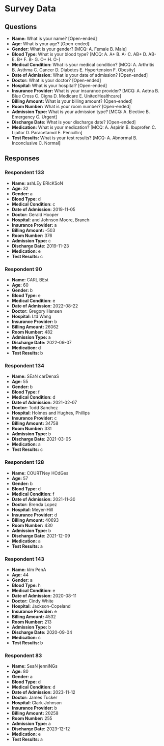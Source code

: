 # Survey Data

## Questions

- **Name:** What is your name? [Open-ended]
- **Age:** What is your age? [Open-ended]
- **Gender:** What is your gender? [MCQ: A. Female B. Male]
- **Blood Type:** What is your blood type? [MCQ: A. A+ B. A- C. AB+ D. AB- E. B+ F. B- G. O+ H. O-]
- **Medical Condition:** What is your medical condition? [MCQ: A. Arthritis B. Asthma C. Cancer D. Diabetes E. Hypertension F. Obesity]
- **Date of Admission:** What is your date of admission? [Open-ended]
- **Doctor:** What is your doctor? [Open-ended]
- **Hospital:** What is your hospital? [Open-ended]
- **Insurance Provider:** What is your insurance provider? [MCQ: A. Aetna B. Blue Cross C. Cigna D. Medicare E. UnitedHealthcare]
- **Billing Amount:** What is your billing amount? [Open-ended]
- **Room Number:** What is your room number? [Open-ended]
- **Admission Type:** What is your admission type? [MCQ: A. Elective B. Emergency C. Urgent]
- **Discharge Date:** What is your discharge date? [Open-ended]
- **Medication:** What is your medication? [MCQ: A. Aspirin B. Ibuprofen C. Lipitor D. Paracetamol E. Penicillin]
- **Test Results:** What is your test results? [MCQ: A. Abnormal B. Inconclusive C. Normal]

## Responses

### Respondent 133

- **Name:** ashLEy ERIcKSoN
- **Age:** 32
- **Gender:** a
- **Blood Type:** d
- **Medical Condition:** c
- **Date of Admission:** 2019-11-05
- **Doctor:** Gerald Hooper
- **Hospital:** and Johnson Moore, Branch
- **Insurance Provider:** a
- **Billing Amount:** -503
- **Room Number:** 376
- **Admission Type:** c
- **Discharge Date:** 2019-11-23
- **Medication:** e
- **Test Results:** c

### Respondent 90

- **Name:** CARL BEst
- **Age:** 60
- **Gender:** b
- **Blood Type:** e
- **Medical Condition:** e
- **Date of Admission:** 2022-08-22
- **Doctor:** Gregory Hansen
- **Hospital:** Ltd Wang
- **Insurance Provider:** b
- **Billing Amount:** 26062
- **Room Number:** 482
- **Admission Type:** a
- **Discharge Date:** 2022-09-07
- **Medication:** d
- **Test Results:** b

### Respondent 134

- **Name:** SEaN carDenaS
- **Age:** 55
- **Gender:** b
- **Blood Type:** f
- **Medical Condition:** d
- **Date of Admission:** 2021-02-07
- **Doctor:** Todd Sanchez
- **Hospital:** Holmes and Hughes, Phillips
- **Insurance Provider:** c
- **Billing Amount:** 34758
- **Room Number:** 331
- **Admission Type:** b
- **Discharge Date:** 2021-03-05
- **Medication:** a
- **Test Results:** c

### Respondent 128

- **Name:** COURTNey HOdGes
- **Age:** 57
- **Gender:** b
- **Blood Type:** d
- **Medical Condition:** f
- **Date of Admission:** 2021-11-30
- **Doctor:** Brenda Lopez
- **Hospital:** Meyer-Hill
- **Insurance Provider:** d
- **Billing Amount:** 40693
- **Room Number:** 430
- **Admission Type:** b
- **Discharge Date:** 2021-12-09
- **Medication:** a
- **Test Results:** a

### Respondent 143

- **Name:** kIm PenA
- **Age:** 44
- **Gender:** a
- **Blood Type:** h
- **Medical Condition:** e
- **Date of Admission:** 2020-08-11
- **Doctor:** Cindy White
- **Hospital:** Jackson-Copeland
- **Insurance Provider:** e
- **Billing Amount:** 4532
- **Room Number:** 213
- **Admission Type:** b
- **Discharge Date:** 2020-09-04
- **Medication:** c
- **Test Results:** b

### Respondent 83

- **Name:** SeaN jenniNGs
- **Age:** 80
- **Gender:** a
- **Blood Type:** d
- **Medical Condition:** d
- **Date of Admission:** 2023-11-12
- **Doctor:** James Tucker
- **Hospital:** Clark-Johnson
- **Insurance Provider:** b
- **Billing Amount:** 20258
- **Room Number:** 255
- **Admission Type:** a
- **Discharge Date:** 2023-12-12
- **Medication:** e
- **Test Results:** a

